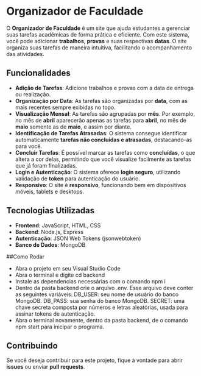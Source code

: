 # Organizador de Faculdade

O **Organizador de Faculdade** é um site que ajuda estudantes a gerenciar suas tarefas acadêmicas de forma prática e eficiente. Com este sistema, você pode adicionar **trabalhos**, **provas** e suas respectivas **datas**. O site organiza suas tarefas de maneira intuitiva, facilitando o acompanhamento das atividades.

## Funcionalidades

- **Adição de Tarefas**: Adicione trabalhos e provas com a data de entrega ou realização.
- **Organização por Data**: As tarefas são organizadas por **data**, com as mais recentes sempre exibidas no topo.
- **Visualização Mensal**: As tarefas são agrupadas por **mês**. Por exemplo, no mês de **abril** aparecerão apenas as tarefas para **abril**, no mês de **maio** somente as de **maio**, e assim por diante.
- **Identificação de Tarefas Atrasadas**: O sistema consegue identificar automaticamente **tarefas não concluídas e atrasadas**, destacando-as para você.
- **Concluir Tarefas**: É possível marcar as tarefas como **concluídas**, o que altera a cor delas, permitindo que você visualize facilmente as tarefas que já foram finalizadas.
- **Login e Autenticação**: O sistema oferece **login seguro**, utilizando validação de **token** para autenticação do usuário.
- **Responsivo**: O site é **responsivo**, funcionando bem em dispositivos móveis, tablets e desktops.
  
## Tecnologias Utilizadas

- **Frontend**: JavaScript, HTML, CSS
- **Backend**: Node.js, Express
- **Autenticação**: JSON Web Tokens (jsonwebtoken)
- **Banco de Dados**: MongoDB

##Como Rodar

- Abra o projeto em seu Visual Studio Code
- Abra o terminal e digite cd backend
- Instale as dependencias necessárias com o comando npm i
- Dentro da pasta backend crie o arquivo .env. Esse arquivo deve conter as seguintes variáveis:
    DB_USER: seu nome de usuário do banco MongoDB.
    DB_PASS: sua senha do banco MongoDB.
    SECRET: uma chave secreta composta por números e letras aleatórias, usada para assinar tokens de autenticação.
- Abra o terminal novamente, dentro da pasta backend, de o comando npm start para inicipar o programa.

## Contribuindo

Se você deseja contribuir para este projeto, fique à vontade para abrir **issues** ou enviar **pull requests**.
